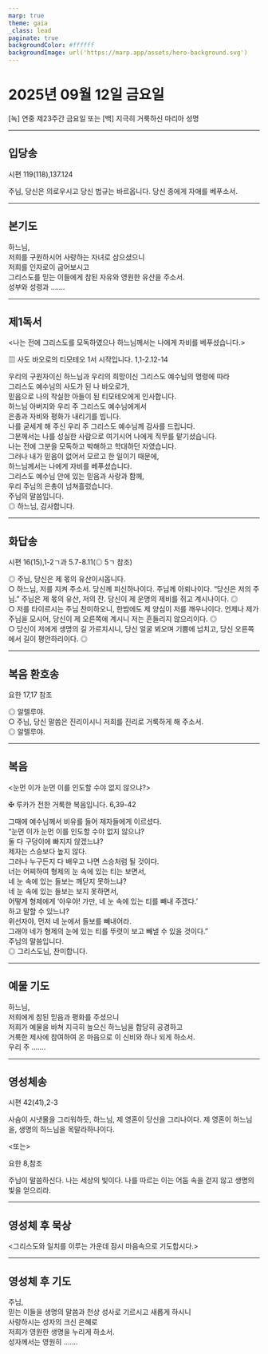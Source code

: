 ```yaml
---
marp: true
theme: gaia
_class: lead
paginate: true
backgroundColor: #ffffff
backgroundImage: url('https://marp.app/assets/hero-background.svg')
---
```


# 2025년 09월 12일 금요일

[녹] 연중 제23주간 금요일 또는 [백] 지극히 거룩하신 마리아 성명  




---

## 입당송

시편 119(118),137.124

주님, 당신은 의로우시고 당신 법규는 바르옵니다. 당신 종에게 자애를 베푸소서.  
  


---

## 본기도

하느님,  
저희를 구원하시어 사랑하는 자녀로 삼으셨으니  
저희를 인자로이 굽어보시고  
그리스도를 믿는 이들에게 참된 자유와 영원한 유산을 주소서.  
성부와 성령과 …….  
  


---

## 제1독서

<나는 전에 그리스도를 모독하였으나 하느님께서는 나에게 자비를 베푸셨습니다.>

▥ 사도 바오로의 티모테오 1서 시작입니다. 1,1-2.12-14

우리의 구원자이신 하느님과 우리의 희망이신 그리스도 예수님의 명령에 따라  
그리스도 예수님의 사도가 된 나 바오로가,  
믿음으로 나의 착실한 아들이 된 티모테오에게 인사합니다.  
하느님 아버지와 우리 주 그리스도 예수님에게서  
은총과 자비와 평화가 내리기를 빕니다.  
나를 굳세게 해 주신 우리 주 그리스도 예수님께 감사를 드립니다.  
그분께서는 나를 성실한 사람으로 여기시어 나에게 직무를 맡기셨습니다.  
나는 전에 그분을 모독하고 박해하고 학대하던 자였습니다.  
그러나 내가 믿음이 없어서 모르고 한 일이기 때문에,  
하느님께서는 나에게 자비를 베푸셨습니다.  
그리스도 예수님 안에 있는 믿음과 사랑과 함께,  
우리 주님의 은총이 넘쳐흘렀습니다.  
주님의 말씀입니다.  
◎ 하느님, 감사합니다.  
  


---

## 화답송

시편 16(15),1-2ㄱ과 5.7-8.11(◎ 5ㄱ 참조)

◎ 주님, 당신은 제 몫의 유산이시옵니다.  
○ 하느님, 저를 지켜 주소서. 당신께 피신하나이다. 주님께 아뢰나이다. “당신은 저의 주님.” 주님은 제 몫의 유산, 저의 잔. 당신이 제 운명의 제비를 쥐고 계시나이다. ◎  
○ 저를 타이르시는 주님 찬미하오니, 한밤에도 제 양심이 저를 깨우나이다. 언제나 제가 주님을 모시어, 당신이 제 오른쪽에 계시니 저는 흔들리지 않으리이다. ◎  
○ 당신이 저에게 생명의 길 가르치시니, 당신 얼굴 뵈오며 기쁨에 넘치고, 당신 오른쪽에서 길이 평안하리이다. ◎  
  


---

## 복음 환호송

요한 17,17 참조

◎ 알렐루야.  
○ 주님, 당신 말씀은 진리이시니 저희를 진리로 거룩하게 해 주소서.  
◎ 알렐루야.  
  


---

## 복음

<눈먼 이가 눈먼 이를 인도할 수야 없지 않으냐?>

✠ 루카가 전한 거룩한 복음입니다. 6,39-42

그때에 예수님께서 비유를 들어 제자들에게 이르셨다.  
“눈먼 이가 눈먼 이를 인도할 수야 없지 않으냐?  
둘 다 구덩이에 빠지지 않겠느냐?  
제자는 스승보다 높지 않다.  
그러나 누구든지 다 배우고 나면 스승처럼 될 것이다.  
너는 어찌하여 형제의 눈 속에 있는 티는 보면서,  
네 눈 속에 있는 들보는 깨닫지 못하느냐?  
네 눈 속에 있는 들보는 보지 못하면서,  
어떻게 형제에게 ‘아우야! 가만, 네 눈 속에 있는 티를 빼내 주겠다.’  
하고 말할 수 있느냐?  
위선자야, 먼저 네 눈에서 들보를 빼내어라.  
그래야 네가 형제의 눈에 있는 티를 뚜렷이 보고 빼낼 수 있을 것이다.”  
주님의 말씀입니다.  
◎ 그리스도님, 찬미합니다.  
  


---

## 예물 기도

하느님,  
저희에게 참된 믿음과 평화를 주셨으니  
저희가 예물을 바쳐 지극히 높으신 하느님을 합당히 공경하고  
거룩한 제사에 참여하여 온 마음으로 이 신비와 하나 되게 하소서.  
우리 주 …….  
  


---

## 영성체송

시편 42(41),2-3

사슴이 시냇물을 그리워하듯, 하느님, 제 영혼이 당신을 그리나이다. 제 영혼이 하느님을, 생명의 하느님을 목말라하나이다.  
  
<또는>  
  
요한 8,참조  
  
주님이 말씀하신다. 나는 세상의 빛이다. 나를 따르는 이는 어둠 속을 걷지 않고 생명의 빛을 얻으리라.  


---

## 영성체 후 묵상

<그리스도와 일치를 이루는 가운데 잠시 마음속으로 기도합시다.>  


---

## 영성체 후 기도

주님,  
믿는 이들을 생명의 말씀과 천상 성사로 기르시고 새롭게 하시니  
사랑하시는 성자의 크신 은혜로  
저희가 영원한 생명을 누리게 하소서.  
성자께서는 영원히 …….